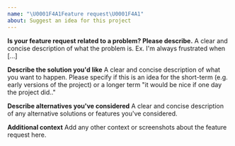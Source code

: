 ```yaml
---
name: "\U0001F4A1Feature request\U0001F4A1"
about: Suggest an idea for this project
---
```


**Is your feature request related to a problem? Please describe.**
A clear and concise description of what the problem is. Ex. I'm always frustrated when [...]

**Describe the solution you'd like**
A clear and concise description of what you want to happen. Please specify if this is an idea for the short-term (e.g. early versions of the project) or a longer term "it would be nice if one day the project did.."

**Describe alternatives you've considered**
A clear and concise description of any alternative solutions or features you've considered.

**Additional context**
Add any other context or screenshots about the feature request here.
